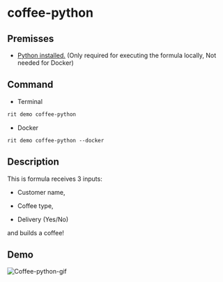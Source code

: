 # coffee-python

## Premisses 
- [Python installed.](https://www.python.org/downloads/) (Only required for executing the formula locally, Not needed for Docker)

## Command
- Terminal
```bash
rit demo coffee-python
```
- Docker
```
rit demo coffee-python --docker
```
## Description

This is formula receives 3 inputs:

- Customer name,

- Coffee type,

- Delivery (Yes/No)

and builds a coffee!

## Demo
![Coffee-python-gif](https://media.giphy.com/media/Z37mD4EvbgDrVOlnzr/giphy.gif)
